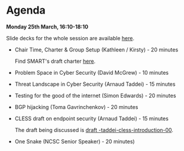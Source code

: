 # Agenda


**Monday 25th March, 16:10-18:10**

Slide decks for the whole session are available [here](https://datatracker.ietf.org/meeting/104/session/smart).

* Chair Time, Charter & Group Setup (Kathleen / Kirsty) - 20 minutes

  Find SMART's draft charter [here](https://github.com/smart-rg/drafts/blob/master/draft-charter.md).
* Problem Space in Cyber Security (David McGrew) - 10 minutes
* Threat Landscape in Cyber Security (Arnaud Taddei) - 15 minutes
* Testing for the good of the internet (Simon Edwards) - 20 minutes
* BGP hijacking	(Toma Gavrinchenkov) - 20 minutes
* CLESS draft on endpoint security (Arnaud Taddei) - 15 minutes

  The draft being discussed is [draft
-taddei-cless-introduction-00](https://github.com/smart-rg/drafts/blob/master/draft-taddei-cless-introduction-00.txt).
* One Snake (NCSC Senior Speaker) - 20 minutes)

